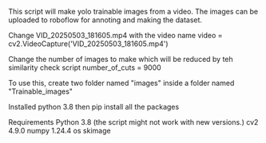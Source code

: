 This script will make yolo trainable images from a video. The images can be uploaded to roboflow for annoting and making the dataset.

Change VID_20250503_181605.mp4 with the video name
video = cv2.VideoCapture('VID_20250503_181605.mp4')

Change the number of images to make which will be reduced by teh similarity check script
number_of_cuts = 9000

To use this, create two folder named "images" inside a folder named "Trainable_images"

Installed python 3.8 then pip install all the packages

Requirements
Python 3.8 (the script might not work with new versions.)
cv2 4.9.0
numpy 1.24.4
os
skimage
